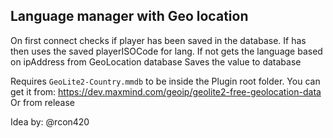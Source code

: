 ## Language manager with Geo location

On first connect checks if player has been saved in the database.
If has then uses the saved playerISOCode for lang.
If not gets the language based on ipAddress from GeoLocation database
Saves the value to database

Requires `GeoLite2-Country.mmdb` to be inside the Plugin root folder.
You can get it from: https://dev.maxmind.com/geoip/geolite2-free-geolocation-data
Or from release

Idea by: @rcon420
